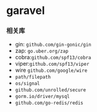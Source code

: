 # garavel

### 相关库
- gin: ```github.com/gin-gonic/gin```
- zap: ```go.uber.org/zap```
- cobra:```github.com/spf13/cobra```
- viper:```github.com/spf13/viper```
- wire ```github.com/google/wire```
- ```path/filepath```
- ```os/signal```
- ```github.com/unrolled/secure```
- ```gorm.io/driver/mysql```
- ```github.com/go-redis/redis```